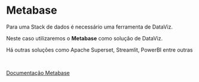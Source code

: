 # Metabase

Para uma Stack de dados é necessário uma ferramenta de DataViz.

Neste caso utilizaremos o **Metabase** como solução de DataViz.

Há outras soluções como Apache Superset, Streamlit, PowerBI entre outras

<br>

[Documentação Metabase](https://www.metabase.com/docs/latest/installation-and-operation/running-metabase-on-docker)